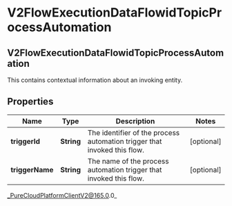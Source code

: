 # V2FlowExecutionDataFlowidTopicProcessAutomation

## V2FlowExecutionDataFlowidTopicProcessAutomation
This contains contextual information about an invoking entity.

## Properties

|Name | Type | Description | Notes|
|------------ | ------------- | ------------- | -------------|
| **triggerId** | **String** | The identifier of the process automation trigger that invoked this flow. | [optional] |
| **triggerName** | **String** | The name of the process automation trigger that invoked this flow. | [optional] |



_PureCloudPlatformClientV2@165.0.0_
